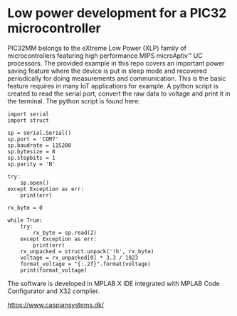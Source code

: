 # Low power development for a PIC32 microcontroller
PIC32MM belongs to the eXtreme Low Power (XLP) family of microcontrollers featuring high performance 
MIPS microAptiv™ UC processors. The provided example in this repo covers an important power saving feature 
where the device is put in sleep mode and recovered periodically for doing measurements and communication. 
This is the basic feature requires in many IoT applications for example.
A python script is created to read the serial port, convert the raw data to voltage and print it in the terminal. 
The python script is found here:

```
import serial
import struct

sp = serial.Serial()
sp.port = 'COM7'
sp.baudrate = 115200
sp.bytesize = 8
sp.stopbits = 1
sp.parity = 'N'

try:
    sp.open()
except Exception as err:
    print(err)

rx_byte = 0

while True:
    try:
        rx_byte = sp.read(2)
    except Exception as err:
        print(err)
    rx_unpacked = struct.unpack('!h', rx_byte)
    voltage = rx_unpacked[0] * 3.3 / 1023
    format_voltage = "{:.2f}".format(voltage)
    print(format_voltage)
```
The software is developed in MPLAB X IDE integrated with MPLAB Code Configurator and X32 complier.

https://www.caspiansystems.dk/